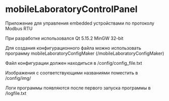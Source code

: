 # mobileLaboratoryControlPanel

Приложение для управления embedded устройствами по протоколу Modbus RTU

При разработке использовался Qt 5.15.2 MinGW 32-bit

Для создания конфигурационного файла можно использовать программу mobileLaboratoryConfigMaker (/mobileLaboratoryConfigMaker)

Файл конфигурации должен находиться в /config/config_file.txt

Изображения с соответствующими названиями поместить в /config/img/

Логи программы появляются после первого запуска программы в /logfile.txt
